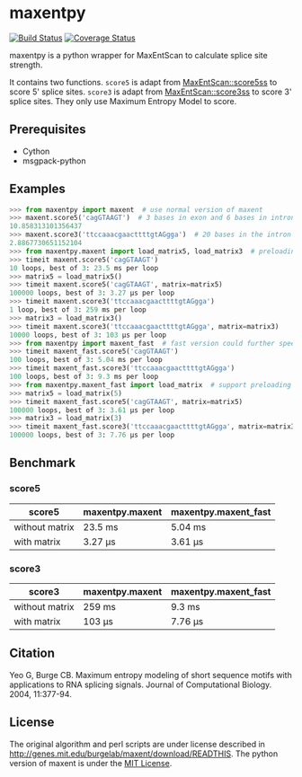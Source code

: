 # maxentpy

[![Build Status](https://travis-ci.org/kepbod/maxentpy.svg?branch=master)](https://travis-ci.org/kepbod/maxentpy)
[![Coverage Status](https://coveralls.io/repos/github/kepbod/maxentpy/badge.svg)](https://coveralls.io/github/kepbod/maxentpy)

maxentpy is a python wrapper for MaxEntScan to calculate splice site strength.

It contains two functions. `score5` is adapt from [MaxEntScan::score5ss](http://genes.mit.edu/burgelab/maxent/Xmaxentscan_scoreseq.html) to score 5' splice sites. `score3` is adapt from [MaxEntScan::score3ss](http://genes.mit.edu/burgelab/maxent/Xmaxentscan_scoreseq_acc.html) to score 3' splice sites. They only use Maximum Entropy Model to score.

## Prerequisites

* Cython
* msgpack-python

## Examples

```python
>>> from maxentpy import maxent  # use normal version of maxent
>>> maxent.score5('cagGTAAGT')  # 3 bases in exon and 6 bases in intron
10.858313101356437
>>> maxent.score3('ttccaaacgaacttttgtAGgga')  # 20 bases in the intron and 3 base in the exon
2.8867730651152104
>>> from maxentpy.maxent import load_matrix5, load_matrix3  # preloading matrix will speed up
>>> timeit maxent.score5('cagGTAAGT')
10 loops, best of 3: 23.5 ms per loop
>>> matrix5 = load_matrix5()
>>> timeit maxent.score5('cagGTAAGT', matrix=matrix5)
100000 loops, best of 3: 3.27 µs per loop
>>> timeit maxent.score3('ttccaaacgaacttttgtAGgga')
1 loop, best of 3: 259 ms per loop
>>> matrix3 = load_matrix3()
>>> timeit maxent.score3('ttccaaacgaacttttgtAGgga', matrix=matrix3)
10000 loops, best of 3: 103 µs per loop
>>> from maxentpy import maxent_fast  # fast version could further speed up
>>> timeit maxent_fast.score5('cagGTAAGT')
100 loops, best of 3: 5.04 ms per loop
>>> timeit maxent_fast.score3('ttccaaacgaacttttgtAGgga')
100 loops, best of 3: 9.3 ms per loop
>>> from maxentpy.maxent_fast import load_matrix  # support preloading matrix
>>> matrix5 = load_matrix(5)
>>> timeit maxent_fast.score5('cagGTAAGT', matrix=matrix5)
100000 loops, best of 3: 3.61 µs per loop
>>> matrix3 = load_matrix(3)
>>> timeit maxent_fast.score3('ttccaaacgaacttttgtAGgga', matrix=matrix3)
100000 loops, best of 3: 7.76 µs per loop
```

## Benchmark

### score5

  score5      |maxentpy.maxent|maxentpy.maxent_fast
--------------|---------------|--------------------
without matrix|     23.5 ms   |   5.04 ms          
with matrix   |     3.27 µs   |   3.61 µs          

### score3

 score3       |maxentpy.maxent|maxentpy.maxent_fast
--------------|---------------|--------------------
without matrix|     259 ms    |   9.3 ms           
with matrix   |     103 µs    |   7.76 µs          

## Citation

Yeo G, Burge CB. Maximum entropy modeling of short sequence motifs with applications to RNA splicing signals. Journal of Computational Biology. 2004, 11:377-94.

## License

The original algorithm and perl scripts are under license described in http://genes.mit.edu/burgelab/maxent/download/READTHIS.
The python version of maxent is under the [MIT License](https://opensource.org/licenses/MIT).
